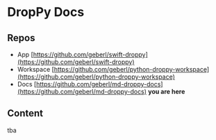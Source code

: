 # DropPy Docs

## Repos

- App [https://github.com/geberl/swift-droppy](https://github.com/geberl/swift-droppy)
- Workspace [https://github.com/geberl/python-droppy-workspace](https://github.com/geberl/python-droppy-workspace)
- Docs [https://github.com/geberl/md-droppy-docs](https://github.com/geberl/md-droppy-docs) **you are here**

## Content

tba
